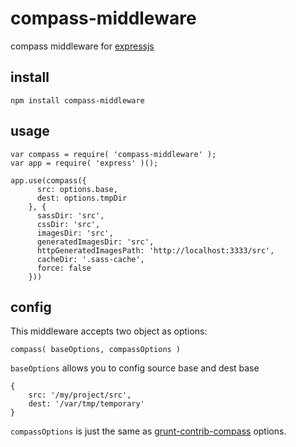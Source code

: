 compass-middleware
==================

compass middleware for [expressjs](expressjs.com)

## install

```
npm install compass-middleware
```

## usage

```
var compass = require( 'compass-middleware' );
var app = require( 'express' )();

app.use(compass({
      src: options.base,
      dest: options.tmpDir
    }, {
      sassDir: 'src',
      cssDir: 'src',
      imagesDir: 'src',
      generatedImagesDir: 'src',
      httpGeneratedImagesPath: 'http://localhost:3333/src',
      cacheDir: '.sass-cache',
      force: false
    }))
```

## config

This middleware accepts two object as options:

```
compass( baseOptions, compassOptions )
```

`baseOptions` allows you to config source base and dest base

```
{
    src: '/my/project/src',
    dest: '/var/tmp/temporary'
}
```

`compassOptions` is just the same as [grunt-contrib-compass](https://github.com/gruntjs/grunt-contrib-compass#options) options.
